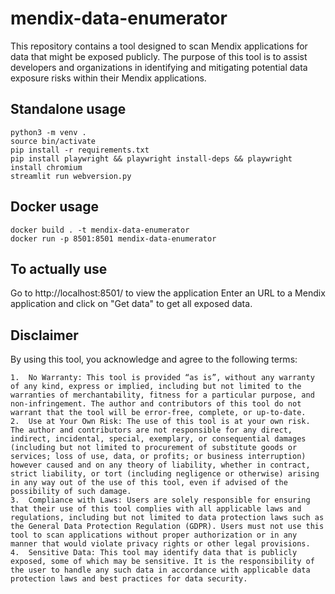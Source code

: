 # mendix-data-enumerator
This repository contains a tool designed to scan Mendix applications for data that might be exposed publicly. The purpose of this tool is to assist developers and organizations in identifying and mitigating potential data exposure risks within their Mendix applications.

## Standalone usage
```
python3 -m venv .
source bin/activate
pip install -r requirements.txt
pip install playwright && playwright install-deps && playwright install chromium
streamlit run webversion.py
```

## Docker usage
```
docker build . -t mendix-data-enumerator
docker run -p 8501:8501 mendix-data-enumerator
```

## To actually use
Go to http://localhost:8501/ to view the application
Enter an URL to a Mendix application and click on "Get data" to get all exposed data.

## Disclaimer

By using this tool, you acknowledge and agree to the following terms:

	1.	No Warranty: This tool is provided “as is”, without any warranty of any kind, express or implied, including but not limited to the warranties of merchantability, fitness for a particular purpose, and non-infringement. The author and contributors of this tool do not warrant that the tool will be error-free, complete, or up-to-date.
	2.	Use at Your Own Risk: The use of this tool is at your own risk. The author and contributors are not responsible for any direct, indirect, incidental, special, exemplary, or consequential damages (including but not limited to procurement of substitute goods or services; loss of use, data, or profits; or business interruption) however caused and on any theory of liability, whether in contract, strict liability, or tort (including negligence or otherwise) arising in any way out of the use of this tool, even if advised of the possibility of such damage.
	3.	Compliance with Laws: Users are solely responsible for ensuring that their use of this tool complies with all applicable laws and regulations, including but not limited to data protection laws such as the General Data Protection Regulation (GDPR). Users must not use this tool to scan applications without proper authorization or in any manner that would violate privacy rights or other legal provisions.
	4.	Sensitive Data: This tool may identify data that is publicly exposed, some of which may be sensitive. It is the responsibility of the user to handle any such data in accordance with applicable data protection laws and best practices for data security.
